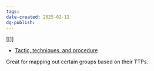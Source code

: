 ```yaml
---
tags: 
date-created: 2025-02-12
dg-publish:
---
```

[[]]

- [Tactic, techniques, and procedure](obsidian://open?vault=Input&file=cards%2FSecurity%2B%2FTactics%2C%20Techniques%2C%20Procedures)


Great for mapping out certain groups based on their TTPs.